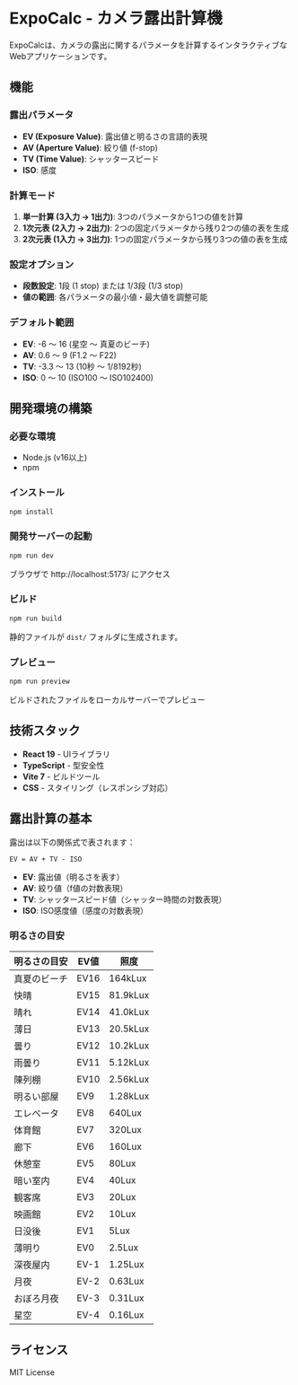 # ExpoCalc - カメラ露出計算機

ExpoCalcは、カメラの露出に関するパラメータを計算するインタラクティブなWebアプリケーションです。

## 機能

### 露出パラメータ
- **EV (Exposure Value)**: 露出値と明るさの言語的表現
- **AV (Aperture Value)**: 絞り値 (f-stop)
- **TV (Time Value)**: シャッタースピード
- **ISO**: 感度

### 計算モード
1. **単一計算 (3入力 → 1出力)**: 3つのパラメータから1つの値を計算
2. **1次元表 (2入力 → 2出力)**: 2つの固定パラメータから残り2つの値の表を生成
3. **2次元表 (1入力 → 3出力)**: 1つの固定パラメータから残り3つの値の表を生成

### 設定オプション
- **段数設定**: 1段 (1 stop) または 1/3段 (1/3 stop)
- **値の範囲**: 各パラメータの最小値・最大値を調整可能

### デフォルト範囲
- **EV**: -6 ～ 16 (星空 ～ 真夏のビーチ)
- **AV**: 0.6 ～ 9 (F1.2 ～ F22)
- **TV**: -3.3 ～ 13 (10秒 ～ 1/8192秒)
- **ISO**: 0 ～ 10 (ISO100 ～ ISO102400)

## 開発環境の構築

### 必要な環境
- Node.js (v16以上)
- npm

### インストール
```bash
npm install
```

### 開発サーバーの起動
```bash
npm run dev
```
ブラウザで http://localhost:5173/ にアクセス

### ビルド
```bash
npm run build
```
静的ファイルが `dist/` フォルダに生成されます。

### プレビュー
```bash
npm run preview
```
ビルドされたファイルをローカルサーバーでプレビュー

## 技術スタック
- **React 19** - UIライブラリ
- **TypeScript** - 型安全性
- **Vite 7** - ビルドツール
- **CSS** - スタイリング（レスポンシブ対応）

## 露出計算の基本

露出は以下の関係式で表されます：
```
EV = AV + TV - ISO
```

- **EV**: 露出値（明るさを表す）
- **AV**: 絞り値（f値の対数表現）
- **TV**: シャッタースピード値（シャッター時間の対数表現）
- **ISO**: ISO感度値（感度の対数表現）

### 明るさの目安
| 明るさの目安 | EV値 | 照度 |
|-------------|-----|------|
| 真夏のビーチ | EV16 | 164kLux |
| 快晴 | EV15 | 81.9kLux |
| 晴れ | EV14 | 41.0kLux |
| 薄日 | EV13 | 20.5kLux |
| 曇り | EV12 | 10.2kLux |
| 雨曇り | EV11 | 5.12kLux |
| 陳列棚 | EV10 | 2.56kLux |
| 明るい部屋 | EV9 | 1.28kLux |
| エレベータ | EV8 | 640Lux |
| 体育館 | EV7 | 320Lux |
| 廊下 | EV6 | 160Lux |
| 休憩室 | EV5 | 80Lux |
| 暗い室内 | EV4 | 40Lux |
| 観客席 | EV3 | 20Lux |
| 映画館 | EV2 | 10Lux |
| 日没後 | EV1 | 5Lux |
| 薄明り | EV0 | 2.5Lux |
| 深夜屋内 | EV-1 | 1.25Lux |
| 月夜 | EV-2 | 0.63Lux |
| おぼろ月夜 | EV-3 | 0.31Lux |
| 星空 | EV-4 | 0.16Lux |

## ライセンス
MIT License
